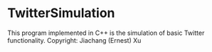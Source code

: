 # TwitterSimulation
This program implemented in C++ is the simulation of basic Twitter functionality.
Copyright: Jiachang (Ernest) Xu
